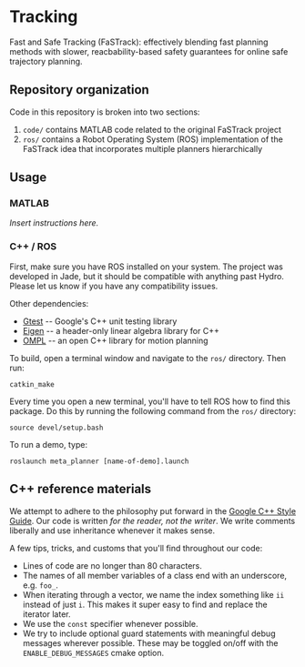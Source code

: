 # Tracking
Fast and Safe Tracking (FaSTrack): effectively blending fast planning methods with slower, reacbability-based safety guarantees for online safe trajectory planning.

## Repository organization
Code in this repository is broken into two sections:
1. `code/` contains MATLAB code related to the original FaSTrack project
2. `ros/` contains a Robot Operating System (ROS) implementation of the FaSTrack idea that incorporates multiple planners hierarchically

## Usage
### MATLAB
_Insert instructions here._

### C++ / ROS
First, make sure you have ROS installed on your system. The project was developed in Jade, but it should be compatible with anything past Hydro. Please let us know if you have any compatibility issues.

Other dependencies:
* [Gtest](https://github.com/google/googletest) -- Google's C++ unit testing library
* [Eigen](https://eigen.tuxfamily.org) -- a header-only linear algebra library for C++
* [OMPL](http://ompl.kavrakilab.org) -- an open C++ library for motion planning

To build, open a terminal window and navigate to the `ros/` directory. Then run:
```
catkin_make
```

Every time you open a new terminal, you'll have to tell ROS how to find this package. Do this by running the following command from the `ros/` directory:
```
source devel/setup.bash
```

To run a demo, type:
```
roslaunch meta_planner [name-of-demo].launch
```

## C++ reference materials
We attempt to adhere to the philosophy put forward in the [Google C++ Style Guide](https://google.github.io/styleguide/cppguide.html). Our code is written _for the reader, not the writer_. We write comments liberally and use inheritance whenever it makes sense.

A few tips, tricks, and customs that you'll find throughout our code:
* Lines of code are no longer than 80 characters.
* The names of all member variables of a class end with an underscore, e.g. `foo_`.
* When iterating through a vector, we name the index something like `ii` instead of just `i`. This makes it super easy to find and replace the iterator later.
* We use the `const` specifier whenever possible.
* We try to include optional guard statements with meaningful debug messages wherever possible. These may be toggled on/off with the `ENABLE_DEBUG_MESSAGES` cmake option.
